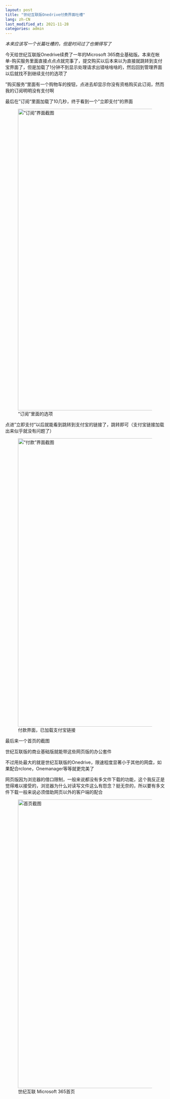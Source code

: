 ```yaml
---
layout: post
title: "世纪互联版Onedrive付费界面吐槽"
lang: zh-CN
last_modified_at: 2021-11-28
categories: admin
---
```

<!-- This Source Code Form is subject to the terms of the Mozilla Public
   - License, v. 2.0. If a copy of the MPL was not distributed with this
   - file, You can obtain one at https://mozilla.org/MPL/2.0/. -->
_本来应该写一个长篇吐槽的，但是时间过了也懒得写了_

今天给世纪互联版Onedrive续费了一年的Microsoft 365商业基础版。本来在帐单-购买服务里面直接点点点就完事了，提交购买以后本来以为直接就跳转到支付宝界面了，但是加载了1分钟不到显示处理请求出错啥啥啥的，然后回到管理界面以后就找不到继续支付的选项了

”购买服务“里面有一个购物车的按钮，点进去却显示你没有资格购买此订阅，然而我的订阅明明没有支付啊

最后在”订阅“里面加载了10几秒，终于看到一个”立即支付“的界面

<figure>
  <img src="../../../../static/2021-10-23-3.png" width="1375" height="953" alt="“订阅”界面截图" />
  <figcaption>“订阅”里面的选项</figcaption>
</figure>

点进”立即支付“以后就能看到跳转到支付宝的链接了，跳转即可（支付宝链接加载出来似乎就没有问题了）

<figure>
  <img src="../../../../static/2021-10-23-2.png" width="1375" height="911" alt="“付款”界面截图" />
  <figcaption>付款界面，已加载支付宝链接</figcaption>
</figure>

最后来一个首页的截图

世纪互联版的商业基础版就能带这些网页版的办公套件

不过用处最大的就是世纪互联版的Onedrive，限速程度显著小于其他的网盘，如果配合rclone，Onemanager等等就更完美了

网页版因为浏览器的借口限制，一般来说都没有多文件下载的功能，这个我反正是觉得难以接受的，浏览器为什么对读写文件这么有怨念？挺无奈的，所以要有多文件下载一般来说必须借助网页以外的客户端的配合

<figure>
  <img src="../../../../static/2021-10-23-1.png" width="1375" height="912" alt="首页截图" />
  <figcaption>世纪互联 Microsoft 365首页</figcaption>
</figure>
